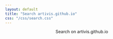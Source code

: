 ```yaml
---
layout: default
title: "Search artivis.github.io"
css: "/css/search.css"
---
```


<p style="text-align:center;">Search on artivis.github.io</p>

<div id="google-custom-search">
<script>
  (function() {
    var cx = '003968455678241314164:xp-ys9ocoam';
    var gcse = document.createElement('script');
    gcse.type = 'text/javascript';
    gcse.async = true;
    gcse.src = 'https://cse.google.com/cse.js?cx=' + cx;
    var s = document.getElementsByTagName('script')[0];
    s.parentNode.insertBefore(gcse, s);
  })();
</script>
<gcse:search></gcse:search>
</div>
